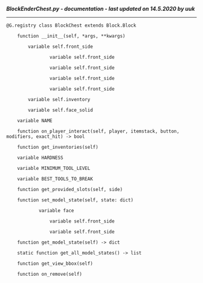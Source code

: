 ***BlockEnderChest.py - documentation - last updated on 14.5.2020 by uuk***
___

    @G.registry class BlockChest extends Block.Block

        function __init__(self, *args, **kwargs)

            variable self.front_side

                    variable self.front_side

                    variable self.front_side

                    variable self.front_side

                    variable self.front_side

            variable self.inventory

            variable self.face_solid

        variable NAME

        function on_player_interact(self, player, itemstack, button, modifiers, exact_hit) -> bool

        function get_inventories(self)

        variable HARDNESS

        variable MINIMUM_TOOL_LEVEL

        variable BEST_TOOLS_TO_BREAK

        function get_provided_slots(self, side)

        function set_model_state(self, state: dict)

                variable face

                    variable self.front_side

                    variable self.front_side

        function get_model_state(self) -> dict

        static function get_all_model_states() -> list

        function get_view_bbox(self)

        function on_remove(self)